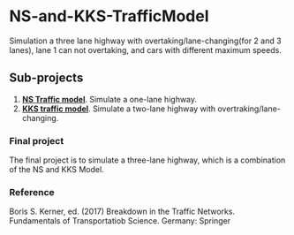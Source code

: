 # NS-and-KKS-TrafficModel
Simulation a three lane highway with overtaking/lane-changing(for 2 and 3 lanes), lane 1 can not overtaking, and cars with different maximum speeds.

## Sub-projects
1. [**NS Traffic model**](https://github.com/LI-Sirui/NS-and-KKS-TrafficModel/blob/main/Road1.py). Simulate a one-lane highway.
2. [**KKS traffic model**](https://github.com/LI-Sirui/NS-and-KKS-TrafficModel/blob/main/Multi_lane_KKS.py). Simulate a two-lane highway with overtraking/lane-changing.


### Final project
The final project is to simulate a three-lane highway, which is a combination of the NS and KKS Model.

### Reference 
Boris S. Kerner, ed. (2017) Breakdown in the Traffic Networks. Fundamentals of Transportatiob Science. Germany: Springer
